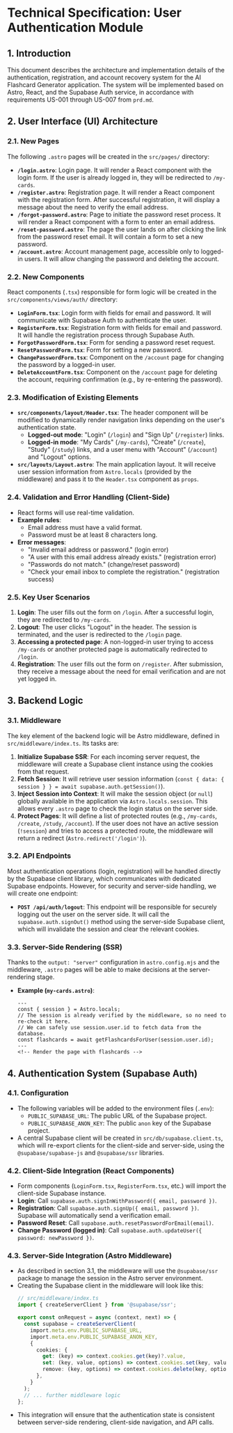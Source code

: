 # Technical Specification: User Authentication Module

## 1. Introduction

This document describes the architecture and implementation details of the authentication, registration, and account recovery system for the AI Flashcard Generator application. The system will be implemented based on Astro, React, and the Supabase Auth service, in accordance with requirements US-001 through US-007 from `prd.md`.

## 2. User Interface (UI) Architecture

### 2.1. New Pages

The following `.astro` pages will be created in the `src/pages/` directory:

-   **`/login.astro`**: Login page. It will render a React component with the login form. If the user is already logged in, they will be redirected to `/my-cards`.
-   **`/register.astro`**: Registration page. It will render a React component with the registration form. After successful registration, it will display a message about the need to verify the email address.
-   **`/forgot-password.astro`**: Page to initiate the password reset process. It will render a React component with a form to enter an email address.
-   **`/reset-password.astro`**: The page the user lands on after clicking the link from the password reset email. It will contain a form to set a new password.
-   **`/account.astro`**: Account management page, accessible only to logged-in users. It will allow changing the password and deleting the account.

### 2.2. New Components

React components (`.tsx`) responsible for form logic will be created in the `src/components/views/auth/` directory:

-   **`LoginForm.tsx`**: Login form with fields for email and password. It will communicate with Supabase Auth to authenticate the user.
-   **`RegisterForm.tsx`**: Registration form with fields for email and password. It will handle the registration process through Supabase Auth.
-   **`ForgotPasswordForm.tsx`**: Form for sending a password reset request.
-   **`ResetPasswordForm.tsx`**: Form for setting a new password.
-   **`ChangePasswordForm.tsx`**: Component on the `/account` page for changing the password by a logged-in user.
-   **`DeleteAccountForm.tsx`**: Component on the `/account` page for deleting the account, requiring confirmation (e.g., by re-entering the password).

### 2.3. Modification of Existing Elements

-   **`src/components/layout/Header.tsx`**: The header component will be modified to dynamically render navigation links depending on the user's authentication state.
    -   **Logged-out mode**: "Login" (`/login`) and "Sign Up" (`/register`) links.
    -   **Logged-in mode**: "My Cards" (`/my-cards`), "Create" (`/create`), "Study" (`/study`) links, and a user menu with "Account" (`/account`) and "Logout" options.
-   **`src/layouts/Layout.astro`**: The main application layout. It will receive user session information from `Astro.locals` (provided by the middleware) and pass it to the `Header.tsx` component as `props`.

### 2.4. Validation and Error Handling (Client-Side)

-   React forms will use real-time validation.
-   **Example rules**:
    -   Email address must have a valid format.
    -   Password must be at least 8 characters long.
-   **Error messages**:
    -   "Invalid email address or password." (login error)
    -   "A user with this email address already exists." (registration error)
    -   "Passwords do not match." (change/reset password)
    -   "Check your email inbox to complete the registration." (registration success)

### 2.5. Key User Scenarios

1.  **Login**: The user fills out the form on `/login`. After a successful login, they are redirected to `/my-cards`.
2.  **Logout**: The user clicks "Logout" in the header. The session is terminated, and the user is redirected to the `/login` page.
3.  **Accessing a protected page**: A non-logged-in user trying to access `/my-cards` or another protected page is automatically redirected to `/login`.
4.  **Registration**: The user fills out the form on `/register`. After submission, they receive a message about the need for email verification and are not yet logged in.

## 3. Backend Logic

### 3.1. Middleware

The key element of the backend logic will be Astro middleware, defined in `src/middleware/index.ts`. Its tasks are:

1.  **Initialize Supabase SSR**: For each incoming server request, the middleware will create a Supabase client instance using the cookies from that request.
2.  **Fetch Session**: It will retrieve user session information (`const { data: { session } } = await supabase.auth.getSession()`).
3.  **Inject Session into Context**: It will make the session object (or `null`) globally available in the application via `Astro.locals.session`. This allows every `.astro` page to check the login status on the server side.
4.  **Protect Pages**: It will define a list of protected routes (e.g., `/my-cards`, `/create`, `/study`, `/account`). If the user does not have an active session (`!session`) and tries to access a protected route, the middleware will return a redirect (`Astro.redirect('/login')`).

### 3.2. API Endpoints

Most authentication operations (login, registration) will be handled directly by the Supabase client library, which communicates with dedicated Supabase endpoints. However, for security and server-side handling, we will create one endpoint:

-   **`POST /api/auth/logout`**: This endpoint will be responsible for securely logging out the user on the server side. It will call the `supabase.auth.signOut()` method using the server-side Supabase client, which will invalidate the session and clear the relevant cookies.

### 3.3. Server-Side Rendering (SSR)

Thanks to the `output: "server"` configuration in `astro.config.mjs` and the middleware, `.astro` pages will be able to make decisions at the server-rendering stage.

-   **Example (`my-cards.astro`)**:
    ```astro
    ---
    const { session } = Astro.locals;
    // The session is already verified by the middleware, so no need to re-check it here.
    // We can safely use session.user.id to fetch data from the database.
    const flashcards = await getFlashcardsForUser(session.user.id);
    ---
    <!-- Render the page with flashcards -->
    ```

## 4. Authentication System (Supabase Auth)

### 4.1. Configuration

-   The following variables will be added to the environment files (`.env`):
    -   `PUBLIC_SUPABASE_URL`: The public URL of the Supabase project.
    -   `PUBLIC_SUPABASE_ANON_KEY`: The public `anon` key of the Supabase project.
-   A central Supabase client will be created in `src/db/supabase.client.ts`, which will re-export clients for the client-side and server-side, using the `@supabase/supabase-js` and `@supabase/ssr` libraries.

### 4.2. Client-Side Integration (React Components)

-   Form components (`LoginForm.tsx`, `RegisterForm.tsx`, etc.) will import the client-side Supabase instance.
-   **Login**: Call `supabase.auth.signInWithPassword({ email, password })`.
-   **Registration**: Call `supabase.auth.signUp({ email, password })`. Supabase will automatically send a verification email.
-   **Password Reset**: Call `supabase.auth.resetPasswordForEmail(email)`.
-   **Change Password (logged in)**: Call `supabase.auth.updateUser({ password: newPassword })`.

### 4.3. Server-Side Integration (Astro Middleware)

-   As described in section 3.1, the middleware will use the `@supabase/ssr` package to manage the session in the Astro server environment.
-   Creating the Supabase client in the middleware will look like this:
    ```typescript
    // src/middleware/index.ts
    import { createServerClient } from '@supabase/ssr';

    export const onRequest = async (context, next) => {
      const supabase = createServerClient(
        import.meta.env.PUBLIC_SUPABASE_URL,
        import.meta.env.PUBLIC_SUPABASE_ANON_KEY,
        {
          cookies: {
            get: (key) => context.cookies.get(key)?.value,
            set: (key, value, options) => context.cookies.set(key, value, options),
            remove: (key, options) => context.cookies.delete(key, options),
          },
        }
      );
      // ... further middleware logic
    };
    ```
-   This integration will ensure that the authentication state is consistent between server-side rendering, client-side navigation, and API calls.
